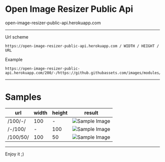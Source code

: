 # Open Image Resizer Public Api


open-image-resizer-public-api.herokuapp.com


---

Url scheme

    https://open-image-resizer-public-api.herokuapp.com / WIDTH / HEIGHT / URL

Example 


    https://open-image-resizer-public-api.herokuapp.com/200/-/https://github.githubassets.com/images/modules/logos_page/Octocat.png


---
# Samples

|url|width|height|result|
|--|--|--|--|
|/100/-/|100|-|![Sample Image](https://open-image-resizer-public-api.herokuapp.com/100/-/https://github.githubassets.com/images/modules/logos_page/Octocat.png)|
|/-/100/|-|100|![Sample Image](https://open-image-resizer-public-api.herokuapp.com/-/100/https://github.githubassets.com/images/modules/logos_page/Octocat.png)|
|/100/50/|100|50|![Sample Image](https://open-image-resizer-public-api.herokuapp.com/100/50/https://github.githubassets.com/images/modules/logos_page/Octocat.png)|


---


Enjoy it ;)